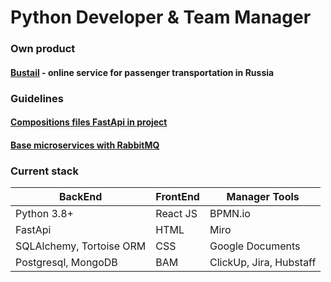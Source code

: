 #  __Python Developer & Team Manager__
### Own product
#### [__Bustail__](https://bustail.online) - online service for passenger transportation in Russia

### Guidelines
#### [Compositions files FastApi in project](https://github.com/AlexDemure/fastapi-architecture)
#### [Base microservices with RabbitMQ](https://github.com/AlexDemure/service-rabbit-service)

### Сurrent stack
| BackEnd  | FrontEnd | Manager Tools
| ------------- | ------------- | ------------- |
|  Python 3.8+  | React JS  | BPMN.io  |
|  FastApi  | HTML | Miro  |
|  SQLAlchemy, Tortoise ORM  | CSS  | Google Documents  |
|  Postgresql, MongoDB  | BAM  | ClickUp, Jira, Hubstaff  |
